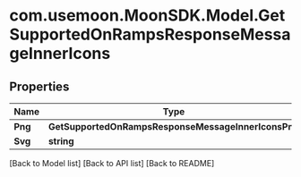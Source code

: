 # com.usemoon.MoonSDK.Model.GetSupportedOnRampsResponseMessageInnerIcons

## Properties

| Name    | Type                                                | Description | Notes |
| ------- | --------------------------------------------------- | ----------- | ----- |
| **Png** | **GetSupportedOnRampsResponseMessageInnerIconsPng** |             |       |
| **Svg** | **string**                                          |             |       |

\[Back to Model list] \[Back to API list] \[Back to README]
